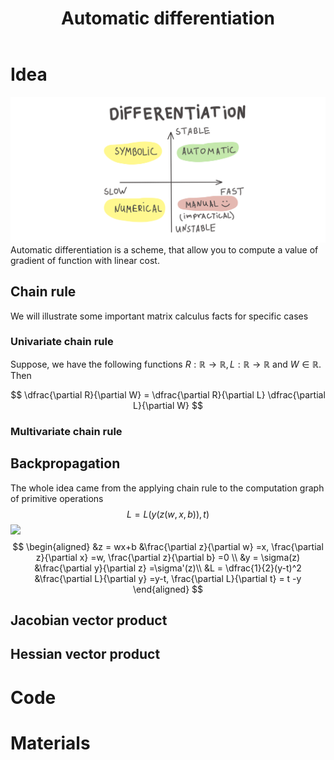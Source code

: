﻿---
layout: default
parent: Methods
title: Automatic differentiation
nav_order: 6
---

# Idea
![](https://raw.githubusercontent.com/MerkulovDaniil/optim/master/docs/methods/differentiation_scheme.svg)
Automatic differentiation is a scheme, that allow you to compute a value of gradient of function with linear cost.
## Chain rule
We will illustrate some important matrix calculus facts for specific cases
### Univariate chain rule
Suppose, we have the following functions $R: \mathbb{R} \to \mathbb{R} , L: \mathbb{R} \to \mathbb{R}$ and $W \in \mathbb{R}$. Then

$$
\dfrac{\partial R}{\partial W} = \dfrac{\partial R}{\partial L} \dfrac{\partial L}{\partial W}
$$

### Multivariate chain rule

## Backpropagation
The whole idea came from the applying chain rule to the computation graph of primitive operations
$$
L = L\left(y\left(z(w,x,b)\right), t\right) 
$$
![](https://raw.githubusercontent.com/MerkulovDaniil/optim/master/docs/methods/backprop.svg)
$$
\begin{aligned}
&z = wx+b   &\frac{\partial z}{\partial w} =x, \frac{\partial z}{\partial x} =w, \frac{\partial z}{\partial b} =0  \\
&y = \sigma(z) &\frac{\partial y}{\partial z} =\sigma'(z)\\
&L = \dfrac{1}{2}(y-t)^2 &\frac{\partial L}{\partial y} =y-t, \frac{\partial L}{\partial t} = t -y 
\end{aligned}
$$
## Jacobian vector product
## Hessian vector product
# Code


# Materials
